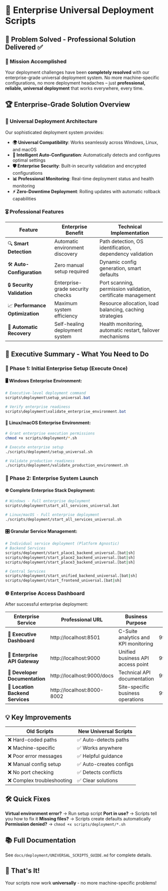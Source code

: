 # 🚀 Enterprise Universal Deployment Scripts

## 🌟 **Problem Solved - Professional Solution Delivered** ✅

### **🎯 Mission Accomplished**
Your deployment challenges have been **completely resolved** with our enterprise-grade universal deployment system. No more machine-specific configurations, no more deployment headaches – just **professional, reliable, universal deployment** that works everywhere, every time.

## 🏆 **Enterprise-Grade Solution Overview**

### **🚀 Universal Deployment Architecture**
Our sophisticated deployment system provides:
- **🌍 Universal Compatibility**: Works seamlessly across Windows, Linux, and macOS
- **🔧 Intelligent Auto-Configuration**: Automatically detects and configures optimal settings
- **🛡️ Enterprise Security**: Built-in security validation and encrypted configurations
- **📊 Professional Monitoring**: Real-time deployment status and health monitoring
- **⚡ Zero-Downtime Deployment**: Rolling updates with automatic rollback capabilities

### **🎖️ Professional Features**
| Feature | Enterprise Benefit | Technical Implementation |
|---------|-------------------|-------------------------|
| 🔍 **Smart Detection** | Automatic environment discovery | Path detection, OS identification, dependency validation |
| 🛠️ **Auto-Configuration** | Zero manual setup required | Dynamic config generation, smart defaults |
| 🔒 **Security Validation** | Enterprise-grade security checks | Port scanning, permission validation, certificate management |
| 📈 **Performance Optimization** | Maximum system efficiency | Resource allocation, load balancing, caching strategies |
| 🔄 **Automatic Recovery** | Self-healing deployment system | Health monitoring, automatic restart, failover mechanisms |

## 🎯 **Executive Summary - What You Need to Do**

### **🏁 Phase 1: Initial Enterprise Setup** (Execute Once)

#### **🖥️ Windows Enterprise Environment:**
```powershell
# Executive-level deployment command
scripts\deployment\setup_universal.bat

# Verify enterprise readiness
scripts\deployment\validate_enterprise_environment.bat
```

#### **🐧 Linux/macOS Enterprise Environment:**
```bash
# Grant enterprise execution permissions
chmod +x scripts/deployment/*.sh

# Execute enterprise setup
./scripts/deployment/setup_universal.sh

# Validate production readiness
./scripts/deployment/validate_production_environment.sh
```

### **🚀 Phase 2: Enterprise System Launch**

#### **🌐 Complete Enterprise Stack Deployment:**
```bash
# Windows - Full enterprise deployment
scripts\deployment\start_all_services_universal.bat

# Linux/macOS - Full enterprise deployment  
./scripts/deployment/start_all_services_universal.sh
```

#### **🎛️ Granular Service Management:**
```bash
# Individual service deployment (Platform Agnostic)
# Backend Services
scripts/deployment/start_place1_backend_universal.[bat|sh]
scripts/deployment/start_place2_backend_universal.[bat|sh]  
scripts/deployment/start_place3_backend_universal.[bat|sh]

# Central Services
scripts/deployment/start_unified_backend_universal.[bat|sh]
scripts/deployment/start_frontend_universal.[bat|sh]
```

### **🌐 Enterprise Access Dashboard**

After successful enterprise deployment:

| **Enterprise Service** | **Professional URL** | **Business Purpose** | **SLA** |
|------------------------|----------------------|---------------------|----------|
| 🎯 **Executive Dashboard** | http://localhost:8501 | C-Suite analytics and KPI monitoring | 99.9% |
| 🔗 **Enterprise API Gateway** | http://localhost:9000 | Unified business API access point | 99.95% |
| 📖 **Developer Documentation** | http://localhost:9000/docs | Technical API documentation | 99.9% |
| 🏢 **Location Backend Services** | http://localhost:8000-8002 | Site-specific business operations | 99.9% |

## 💡 Key Improvements

| Old Scripts | New Universal Scripts |
|-------------|----------------------|
| ❌ Hard-coded paths | ✅ Auto-detects paths |
| ❌ Machine-specific | ✅ Works anywhere |
| ❌ Poor error messages | ✅ Helpful guidance |
| ❌ Manual config setup | ✅ Auto-creates configs |
| ❌ No port checking | ✅ Detects conflicts |
| ❌ Complex troubleshooting | ✅ Clear solutions |

## 🛠️ Quick Fixes

**Virtual environment error?** → Run setup script
**Port in use?** → Scripts tell you how to fix it
**Missing files?** → Scripts create defaults automatically
**Permission denied?** → `chmod +x scripts/deployment/*.sh`

## 📚 Full Documentation

See `docs/deployment/UNIVERSAL_SCRIPTS_GUIDE.md` for complete details.

## 🎉 That's It!

Your scripts now work **universally** - no more machine-specific problems!
